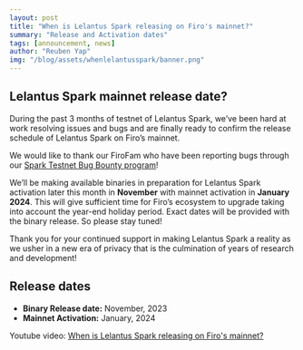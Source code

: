 ```yaml
---
layout: post
title: "When is Lelantus Spark releasing on Firo's mainnet?"
summary: "Release and Activation dates"
tags: [announcement, news]
author: "Reuben Yap"
img: "/blog/assets/whenlelantusspark/banner.png"
---
```

## Lelantus Spark mainnet release date?

During the past 3 months of testnet of Lelantus Spark, we’ve been hard at work resolving issues and bugs and are finally ready to confirm the release schedule of Lelantus Spark on Firo’s mainnet. 

We would like to thank our FiroFam who have been reporting bugs through our [Spark Testnet Bug Bounty program](https://firo.org/2023/07/31/lelantus-spark-testnet-launched.html#bug-bounty-your-feedback-matters)!

We’ll be making available binaries in preparation for Lelantus Spark activation later this month in **November** with mainnet activation in **January 2024**. This will give sufficient time for Firo’s ecosystem to upgrade taking into account the year-end holiday period. Exact dates will be provided with the binary release. So please stay tuned!

Thank you for your continued support in making Lelantus Spark a reality as we usher in a new era of privacy that is the culmination of years of research and development!

## Release dates

* **Binary Release date:** November, 2023
* **Mainnet Activation:** January, 2024

Youtube video: [When is Lelantus Spark releasing on Firo's mainnet?](https://www.youtube.com/watch?v=Ur1R0_qM5Lw)
